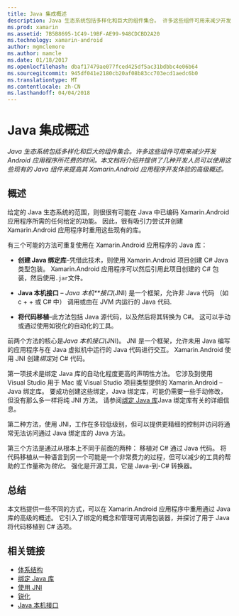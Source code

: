 ```yaml
---
title: Java 集成概述
description: Java 生态系统包括多样化和巨大的组件集合。 许多这些组件可用来减少开发 Android 应用程序所花费的时间。 本文档将介绍并提供了几种开发人员可以使用这些现有的 Java 组件来提高其 Xamarin.Android 应用程序开发体验的高级概述。
ms.prod: xamarin
ms.assetid: 7B5B8695-1C49-19BF-AE99-948CDCBD2A20
ms.technology: xamarin-android
author: mgmclemore
ms.author: mamcle
ms.date: 01/18/2017
ms.openlocfilehash: dbaf17479ae077fced425df5ac31bdbbc4e06b64
ms.sourcegitcommit: 945df041e2180cb20af08b83cc703ecd1aedc6b0
ms.translationtype: MT
ms.contentlocale: zh-CN
ms.lasthandoff: 04/04/2018
---
```

# <a name="java-integration-overview"></a>Java 集成概述

_Java 生态系统包括多样化和巨大的组件集合。许多这些组件可用来减少开发 Android 应用程序所花费的时间。本文档将介绍并提供了几种开发人员可以使用这些现有的 Java 组件来提高其 Xamarin.Android 应用程序开发体验的高级概述。_


## <a name="overview"></a>概述

给定的 Java 生态系统的范围，则很很有可能在 Java 中已编码 Xamarin.Android 应用程序所需的任何给定的功能。 因此，很有吸引力尝试并创建 Xamarin.Android 应用程序时重用这些现有的库。 

有三个可能的方法可重复使用在 Xamarin.Android 应用程序的 Java 库： 

-   **创建 Java 绑定库**&ndash;凭借此技术，则使用 Xamarin.Android 项目创建 C# Java 类型包装。 Xamarin.Android 应用程序可以然后引用此项目创建的 C# 包装，然后使用`.jar`文件。 

-   **Java 本机接口** &ndash; *Java 本机**接口*(JNI) 是一个框架，允许非 Java 代码 （如 c + + 或 C# 中） 调用或由在 JVM 内运行的 Java 代码. 

-   **将代码移植**&ndash;此方法包括 Java 源代码，以及然后将其转换为 C#。 这可以手动或通过使用如锐化的自动化的工具。 

前两个方法的核心是*Java 本机接口*(JNI)。 JNI 是一个框架，允许未用 Java 编写的应用程序与在 Java 虚拟机中运行的 Java 代码进行交互。 Xamarin.Android 使用 JNI 创建*绑定*对 C# 代码。 

第一项技术是绑定 Java 库的自动化程度更高的声明性方法。 它涉及到使用 Visual Studio 用于 Mac 或 Visual Studio 项目类型提供的 Xamarin.Android &ndash; Java 绑定库。 要成功创建这些绑定，Java 绑定库，可能仍需要一些手动修改，但没有那么多一样将纯 JNI 方法。 请参阅[绑定 Java 库](~/android/platform/binding-java-library/index.md)Java 绑定库有关的详细信息。 

第二种方法，使用 JNI，工作在多较低级别，但可以提供更精细的控制并访问将通常无法访问通过 Java 绑定库的 Java 方法。 

第三个方法是通过从根本上不同于前面的两种： 移植对 C# 通过 Java 代码。 将代码移植从一种语言到另一个可能是一个非常费力的过程，但可以减少的工具的帮助的工作量称为*锐化*。 强化是开源工具，它是 Java-到-C# 转换器。 



## <a name="summary"></a>总结

本文档提供一些不同的方式，可以在 Xamarin.Android 应用程序中重用通过 Java 库的高级的概述。 它引入了绑定的概念和管理可调用包装器，并探讨了用于 Java 将代码移植到 C# 选项。 


## <a name="related-links"></a>相关链接

- [体系结构](~/android/internals/architecture.md)
- [绑定 Java 库](~/android/platform/binding-java-library/index.md)
- [使用 JNI](~/android/platform/java-integration/working-with-jni.md)
- [锐化](https://github.com/slluis/sharpen)
- [Java 本机接口](http://docs.oracle.com/javase/7/docs/technotes~/jni/index.html)
